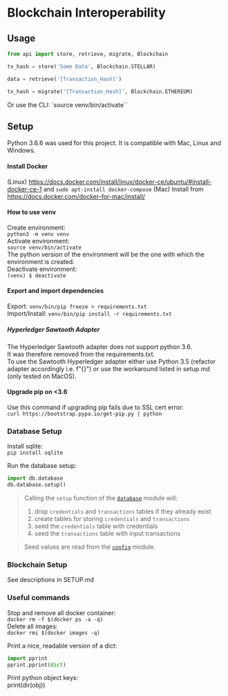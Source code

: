 # Blockchain Interoperability

## Usage

```python
from api import store, retrieve, migrate, Blockchain

tx_hash = store('Some Data', Blockchain.STELLAR)    

data = retrieve('[Transaction_Hash]')    

tx_hash = migrate('[Transaction_Hash]', Blockchain.ETHEREUM)
```

Or use the CLI:
`source venv/bin/activate``




## Setup

Python 3.6.6 was used for this project. It is compatible with Mac, Linux and Windows.

#### Install Docker
(Linux) https://docs.docker.com/install/linux/docker-ce/ubuntu/#install-docker-ce-1 and `sudo apt-install docker-compose`
(Mac) Install from https://docs.docker.com/docker-for-mac/install/


#### How to use venv
Create environment:    
`python3 -m venv venv`    
Activate environment:    
`source venv/bin/activate`    
The python version of the environment will be the one with which the environment is created.    
Deactivate environment:    
`(venv) $ deactivate`    
  
#### Export and import dependencies
Export: `venv/bin/pip freeze > requirements.txt`    
Import/Install: `venv/bin/pip install -r requirements.txt`

##### Hyperledger Sawtooth Adapter
The Hyperledger Sawtooth adapter does not support python 3.6.      
It was therefore removed from the requirements.txt.     
To use the Sawtooth Hyperledger adapter either use Python 3.5 (refactor adapter accordingly i.e. f"{}") or use the workaround listed in setup.md (only tested on MacOS).

#### Upgrade pip on <3.6
Use this command if upgrading pip fails due to SSL cert error:    
`curl https://bootstrap.pypa.io/get-pip.py | python`

### Database Setup
Install sqlite:    
`pip install sqlite`

Run the database setup:

```python
import db.database
db.database.setup()
```

> Calling the `setup` function of the [`database`](database.py) module will:
>
> 1. drop `credentials` and `transactions` tables if they already exist
> 2. create tables for storing `credentials` and `transactions`
> 3. seed the `credentials` table with credentials 
> 4. seed the `transactions` table with input transactions

> Seed values are read from the [`config`](config.py) module.

### Blockchain Setup
See descriptions in SETUP.md


### Useful commands 
Stop and remove all docker container:     
`docker rm -f $(docker ps -a -q)`    
Delete all images:    
`docker rmi $(docker images -q)`    

Print a nice, readable version of a dict:         
```python
import pprint
pprint.pprint(dict)
```

Print python object keys:     
print(dir(obj))    
